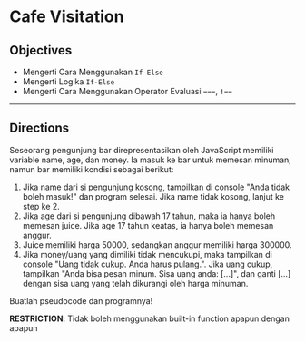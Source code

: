 # Cafe Visitation

## Objectives

- Mengerti Cara Menggunakan `If-Else`
- Mengerti Logika `If-Else`
- Mengerti Cara Menggunakan Operator Evaluasi `===`, `!==`

---

## Directions

Seseorang pengunjung bar direpresentasikan oleh JavaScript memiliki variable name, age, dan money. Ia masuk ke bar untuk memesan minuman, namun bar memiliki kondisi sebagai berikut:

1. Jika name dari si pengunjung kosong, tampilkan di console "Anda tidak boleh masuk!" dan program selesai. Jika name tidak kosong, lanjut ke step ke 2.
2. Jika age dari si pengunjung dibawah 17 tahun, maka ia hanya boleh memesan juice. Jika age 17 tahun keatas, ia hanya boleh memesan anggur.
3. Juice memiliki harga 50000, sedangkan anggur memiliki harga 300000.
4. Jika money/uang yang dimiliki tidak mencukupi, maka tampilkan di console "Uang tidak cukup. Anda harus pulang.". Jika uang cukup, tampilkan "Anda bisa pesan minum. Sisa uang anda: [...]", dan ganti [...] dengan sisa uang yang telah dikurangi oleh harga minuman.

Buatlah pseudocode dan programnya!

**RESTRICTION**:
Tidak boleh menggunakan built-in function apapun dengan apapun
